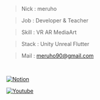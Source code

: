 > Nick : meruho

> Job : Developer & Teacher

> Skill : VR AR MediaArt

> Stack : Unity Unreal Flutter

> Mail : meruho90@gmail.com

<br>


[![Notion](https://img.shields.io/badge/Notion-000000.svg?&style=for-the-badge&logo=Notion&logoColor=white)]()

[![Youtube](https://img.shields.io/badge/Youtube-FF0000.svg?&style=for-the-badge&logo=Youtube&logoColor=white)]()
